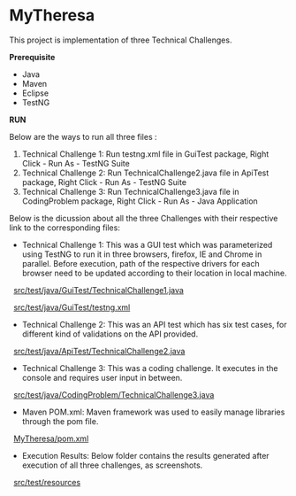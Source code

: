 # MyTheresa
This project is implementation of three Technical Challenges. 

**Prerequisite**

- Java 
- Maven 
- Eclipse 
- TestNG

**RUN**

Below are the ways to run all three files :
1. Technical Challenge 1: Run testng.xml file in GuiTest package, Right Click - Run As - TestNG Suite
2. Technical Challenge 2: Run TechnicalChallenge2.java file in ApiTest package, Right Click - Run As - TestNG Suite 
3. Technical Challenge 3: Run TechnicalChallenge3.java file in CodingProblem package, Right Click - Run As - Java Application

Below is the dicussion about all the three Challenges with their respective link to the corresponding files:

- Technical Challenge 1: This was a GUI test which was parameterized using TestNG to run it in three browsers, firefox, IE and Chrome in parallel. Before execution, path of the respective drivers for each browser need to be updated according to their location in local machine. 

&nbsp; [src/test/java/GuiTest/TechnicalChallenge1.java](https://github.com/robinch93/MyTheresa/blob/master/MyTheresa/src/test/java/GuiTest/TechnicalChallenge1.java)

&nbsp; [src/test/java/GuiTest/testng.xml](https://github.com/robinch93/MyTheresa/blob/master/MyTheresa/src/test/java/GuiTest/testng.xml)

- Technical Challenge 2: This was an API test which has six test cases, for different kind of validations on the API provided.

&nbsp; [src/test/java/ApiTest/TechnicalChallenge2.java](https://github.com/robinch93/MyTheresa/blob/master/MyTheresa/src/test/java/ApiTest/TechnicalChallenge2.java)

- Technical Challenge 3: This was a coding challenge. It executes in the console and requires user input in between. 

&nbsp; [src/test/java/CodingProblem/TechnicalChallenge3.java](https://github.com/robinch93/MyTheresa/blob/master/MyTheresa/src/test/java/CodingProblem/TechnicalChallenge3.java)


- Maven POM.xml: Maven framework was used to easily manage libraries through the pom file. 

&nbsp; [MyTheresa/pom.xml](https://github.com/robinch93/MyTheresa/blob/master/MyTheresa/pom.xml)

- Execution Results: Below folder contains the results generated after execution of all three challenges, as screenshots. 

&nbsp; [src/test/resources](https://github.com/robinch93/MyTheresa/tree/master/MyTheresa/src/test/resources)










